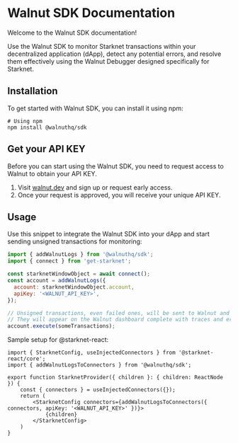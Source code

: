 # Walnut SDK Documentation

Welcome to the Walnut SDK documentation!

Use the Walnut SDK to monitor Starknet transactions within your decentralized application (dApp), detect any potential errors, and resolve them effectively using the Walnut Debugger designed specifically for Starknet.

## Installation

To get started with Walnut SDK, you can install it using npm:

```
# Using npm
npm install @walnuthq/sdk
```

## Get your API KEY
Before you can start using the Walnut SDK, you need to request access to Walnut to obtain your API KEY.

1. Visit [walnut.dev](https://walnut.dev/) and sign up or request early access.
2. Once your request is approved, you will receive your unique API KEY.


## Usage

Use this snippet to integrate the Walnut SDK into your dApp and start sending unsigned transactions for monitoring:

```javascript
import { addWalnutLogs } from '@walnuthq/sdk';
import { connect } from 'get-starknet';

const starknetWindowObject = await connect();
const account = addWalnutLogs({
  account: starknetWindowObject.account,
  apiKey: '<WALNUT_API_KEY>',
});

// Unsigned transactions, even failed ones, will be sent to Walnut and simulated
// They will appear on the Walnut dashboard complete with traces and error messages
account.execute(someTransactions);
```

Sample setup for @starknet-react:

```tsx
import { StarknetConfig, useInjectedConnectors } from '@starknet-react/core';
import { addWalnutLogsToConnectors } from '@walnuthq/sdk';

export function StarknetProvider({ children }: { children: ReactNode }) {
	const { connectors } = useInjectedConnectors({});
	return (
		<StarknetConfig connectors={addWalnutLogsToConnectors({ connectors, apiKey: '<WALNUT_API_KEY>' })}>
			{children}
		</StarknetConfig>
	)
}
```